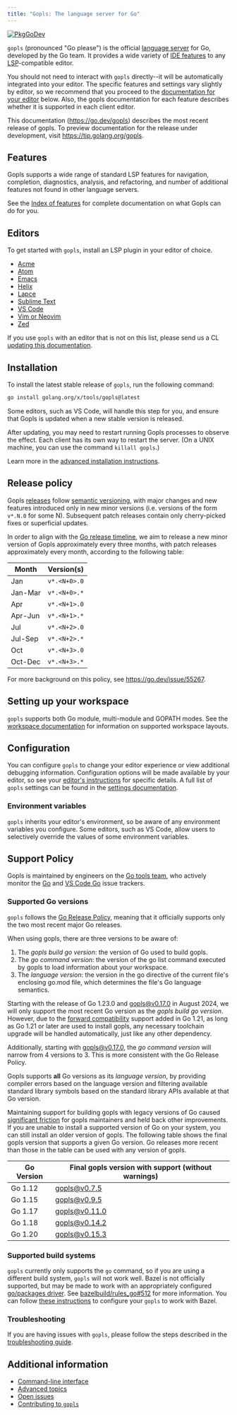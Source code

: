 ```yaml
---
title: "Gopls: The language server for Go"
---
```

<!--
  This is the main landing page for gopls users.

  To preview locally edited markdown files, use:
    $ GOLANGORG_LOCAL_X_TOOLS=$(pwd) go run golang.org/x/website/cmd/golangorg@master &
    $ open http://localhost:6060/go.dev/gopls
-->

[![PkgGoDev](https://pkg.go.dev/badge/golang.org/x/tools/gopls)](https://pkg.go.dev/golang.org/x/tools/gopls)

`gopls` (pronounced "Go please") is the official [language
server](https://langserver.org) for Go, developed by the Go team. It
provides a wide variety of [IDE features](features/) to any
[LSP](https://microsoft.github.io/language-server-protocol/)-compatible
editor.

<!--TODO(rfindley): Add gifs here.-->

You should not need to interact with `gopls` directly--it will be automatically
integrated into your editor. The specific features and settings vary slightly
by editor, so we recommend that you proceed to the
[documentation for your editor](#editors) below.
Also, the gopls documentation for each feature describes whether it is
supported in each client editor.

This documentation (https://go.dev/gopls) describes the most recent release of gopls.
To preview documentation for the release under development, visit https://tip.golang.org/gopls.

## Features

Gopls supports a wide range of standard LSP features for navigation,
completion, diagnostics, analysis, and refactoring, and number of
additional features not found in other language servers.

See the [Index of features](features/) for complete
documentation on what Gopls can do for you.

## Editors

To get started with `gopls`, install an LSP plugin in your editor of choice.

<!-- TODO: be more consistent about editor (e.g. Emacs) vs. client (e.g. eglot). -->

* [Acme](https://github.com/fhs/acme-lsp/blob/master/README.md)
* [Atom](https://github.com/MordFustang21/ide-gopls/blob/master/README.md)
* [Emacs](editor/emacs.md)
* [Helix](editor/helix.md)
* [Lapce](https://github.com/lapce-community/lapce-go/blob/master/README.md)
* [Sublime Text](editor/sublime.md)
* [VS Code](https://github.com/golang/vscode-go/blob/master/README.md)
* [Vim or Neovim](editor/vim.md)
* [Zed](editor/zed.md)

If you use `gopls` with an editor that is not on this list, please send us a CL
[updating this documentation](contributing.md).

## Installation

To install the latest stable release of `gopls`, run the following command:

```sh
go install golang.org/x/tools/gopls@latest
```

Some editors, such as VS Code, will handle this step for you, and
ensure that Gopls is updated when a new stable version is released.

After updating, you may need to restart running Gopls processes to
observe the effect. Each client has its own way to restart the server.
(On a UNIX machine, you can use the command `killall gopls`.)

Learn more in the
[advanced installation instructions](advanced.md#installing-unreleased-versions).

## Release policy

Gopls [releases](release/) follow [semantic versioning](http://semver.org), with
major changes and new features introduced only in new minor versions
(i.e. versions of the form `v*.N.0` for some N). Subsequent patch
releases contain only cherry-picked fixes or superficial updates.

In order to align with the
[Go release timeline](https://github.com/golang/go/wiki/Go-Release-Cycle#timeline),
we aim to release a new minor version of Gopls approximately every three
months, with patch releases approximately every month, according to the
following table:

| Month   | Version(s)   |
| ----    | -------      |
| Jan     | `v*.<N+0>.0` |
| Jan-Mar | `v*.<N+0>.*` |
| Apr     | `v*.<N+1>.0` |
| Apr-Jun | `v*.<N+1>.*` |
| Jul     | `v*.<N+2>.0` |
| Jul-Sep | `v*.<N+2>.*` |
| Oct     | `v*.<N+3>.0` |
| Oct-Dec | `v*.<N+3>.*` |

For more background on this policy, see https://go.dev/issue/55267.

## Setting up your workspace

`gopls` supports both Go module, multi-module and GOPATH modes. See the
[workspace documentation](workspace.md) for information on supported
workspace layouts.

## Configuration

You can configure `gopls` to change your editor experience or view additional
debugging information. Configuration options will be made available by your
editor, so see your [editor's instructions](#editors) for specific details. A
full list of `gopls` settings can be found in the [settings documentation](settings.md).

### Environment variables

`gopls` inherits your editor's environment, so be aware of any environment
variables you configure. Some editors, such as VS Code, allow users to
selectively override the values of some environment variables.

## Support Policy

Gopls is maintained by engineers on the
[Go tools team](https://github.com/orgs/golang/teams/tools-team/members),
who actively monitor the
[Go](https://github.com/golang/go/issues?q=is%3Aissue+is%3Aopen+label%3Agopls)
and
[VS Code Go](https://github.com/golang/vscode-go/issues) issue trackers.

### Supported Go versions

`gopls` follows the
[Go Release Policy](https://golang.org/devel/release.html#policy), meaning
that it officially supports only the two most recent major Go releases.

When using gopls, there are three versions to be aware of:
1. The _gopls build go version_: the version of Go used to build gopls.
2. The _go command version_: the version of the go list command executed by
   gopls to load information about your workspace.
3. The _language version_: the version in the go directive of the current
   file's enclosing go.mod file, which determines the file's Go language
   semantics.

Starting with the release of Go 1.23.0 and gopls@v0.17.0 in August 2024, we
will only support the most recent Go version as the _gopls build go version_.
However, due to the [forward compatibility](https://go.dev/blog/toolchain)
support added in Go 1.21, as long as Go 1.21 or later are used to install
gopls, any necessary toolchain upgrade will be handled automatically, just like
any other dependency.

Additionally, starting with gopls@v0.17.0, the _go command version_ will narrow
from 4 versions to 3. This is more consistent with the Go Release Policy.

Gopls supports **all** Go versions as its _language version_, by providing
compiler errors based on the language version and filtering available standard
library symbols based on the standard library APIs available at that Go
version.

Maintaining support for building gopls with legacy versions of Go caused
[significant friction](https://go.dev/issue/50825) for gopls maintainers and
held back other improvements. If you are unable to install a supported version
of Go on your system, you can still install an older version of gopls. The
following table shows the final gopls version that supports a given Go version.
Go releases more recent than those in the table can be used with any version of
gopls.

| Go Version  | Final gopls version with support (without warnings) |
| ----------- | --------------------------------------------------- |
| Go 1.12     | [gopls@v0.7.5](https://github.com/golang/tools/releases/tag/gopls%2Fv0.7.5) |
| Go 1.15     | [gopls@v0.9.5](https://github.com/golang/tools/releases/tag/gopls%2Fv0.9.5) |
| Go 1.17     | [gopls@v0.11.0](https://github.com/golang/tools/releases/tag/gopls%2Fv0.11.0) |
| Go 1.18     | [gopls@v0.14.2](https://github.com/golang/tools/releases/tag/gopls%2Fv0.14.2) |
| Go 1.20     | [gopls@v0.15.3](https://github.com/golang/tools/releases/tag/gopls%2Fv0.15.3) |

### Supported build systems

`gopls` currently only supports the `go` command, so if you are using
a different build system, `gopls` will not work well. Bazel is not officially
supported, but may be made to work with an appropriately configured
[go/packages driver](https://pkg.go.dev/golang.org/x/tools/go/packages#hdr-The_driver_protocol).
See [bazelbuild/rules_go#512](https://github.com/bazelbuild/rules_go/issues/512)
for more information.
You can follow [these instructions](https://github.com/bazelbuild/rules_go/wiki/Editor-setup)
to configure your `gopls` to work with Bazel.

### Troubleshooting

If you are having issues with `gopls`, please follow the steps described in the
[troubleshooting guide](troubleshooting.md).

## Additional information

* [Command-line interface](command-line.md)
* [Advanced topics](advanced.md)
* [Open issues](https://github.com/golang/go/issues?q=is%3Aissue+is%3Aopen+label%3Agopls)
* [Contributing to `gopls`](contributing.md)
